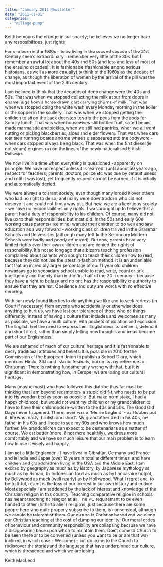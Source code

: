 ```yaml
---
title: "January 2011 Newsletter"
date: "2011-01-01"
categories: 
  - "village-pump"
---
```


Keith bemoans the change in our society; he believes we no longer have any resposibilitoes, just rights!

For one born in the 1930s - to be living in the second decade of the 21st Century seems extraordinary. I remember very little of the 30s, but I remember an awful lot about the 40s and 50s (and less and less of most of the ensuing decades!). It is fashionable (fashionable among serious historians, as well as more casually) to think of the 1960s as the decade of change, as though the liberation of women by the arrival of the pill was the most important event of the 20th century.

I am inclined to think that the decades of deep change were the 40s and 50s. That was when we stopped collecting the milk at our front doors in enamel jugs from a horse drawn cart carrying churns of milk. That was when we stopped doing the white wash every Monday morning in the boiler or the copper in the scullery. That was when we stopped getting the children to sit on the back doorstep to strip the peas from the pods for Sunday lunch. That was when housewives still bottled fruit, salted beans, made marmalade and pickles, when we still had pantries, when we all went nutting or picking blackberries, sloes and elder flowers. That was when cars lost their running boards and the wheels disappeared into the bodywork - when cars stopped always being black. That was when the first diesel (ie not steam) engines ran on the lines of the newly nationalised British Railways.

We now live in a time when everything is questioned - apparently on principle. We have no respect unless it is 'earned' (until about 50 years ago, respect for teachers, parents, doctors, police etc was due by default unless and until it was lost), yet frequently respect cannot be earned, if it is initially and automatically denied.

We were always a tolerant society, even though many lorded it over others who had no right to do so; and many were downtrodden who did not deserve it and could not find a way out. But now, we are a licentious society - we have no responsibilities only rights. I was brought up to believe that a parent had a duty of responsibility to his children. Of course, many did not live up to their responsibilities, but most did. In the 50s and early 60s working class parents (like mine) wanted their children to do well and saw education as a way forward - working class children thrived in the Grammar Schools and Universities (although many left to the Secondary Modern Schools were badly and poorly educated). But now, parents have very limited rights over their own children and are denied the rights of responsibility. It's not so long ago that a bizarre teaching profession complained about parents who sought to teach their children how to read, because they did not use the latest in-fashion method. It is an undeniable fact that an incredibly larger percentage of our 11 year old children nowadays go to secondary school unable to read, write, count or talk intelligently and fluently than in the first half of the 20th century - because they have a right to be lazy and no one has the responsibility or authority to ensure that they are not. Obedience and duty are words with no effective meaning.

With our newly found liberties to do anything we like and to seek redress (in Court if necessary) from anyone who accidentally or otherwise does anything to hurt us, we have lost our tolerance of those who do things differently. Instead of having a culture that includes and welcomes as many as possible, we have a multi culture, with pockets of isolation and exclusion. The English feel the need to express their Englishness, to define it, defend it and shout it out, rather than simply letting new thoughts and ideas become part of our Englishness.

We are ashamed of much of our cultural heritage and it is fashionable to decry traditional attitudes and beliefs. It is possible in 2010 for the Commission of the European Union to publish a School Diary, which mentions Hindu, Sikh and Islamic festivals, but omits any reference to Christmas. There is nothing fundamentally wrong with that, but it is significant in demonstrating how, in Europe, we are losing our cultural heritage.

Many (maybe most) who have followed this diatribe thus far must be thinking that I am beyond redemption- a stupid old f-t, who needs to be put into his wooden bed as soon as possible. But make no mistake, I had a happy childhood, but would not want my children or my grandchildren to have to have their childhoods re-written to the 40s and 50s. The Good Old Days never happened. There never was a 'Merrie England' - as Hobbes put it, life was 'nasty, brutish and short'. My grandfather died in his 40s, my father in his 60s and I hope to see my 80s and who knows how much further. My grandchildren can expect to be centenarians as a matter of course. We eat better (more, if not more healthily), we dress more comfortably and we have so much leisure that our main problem is to learn how to use it wisely and happily.

I am not a little Englander - I have lived in Gibraltar, Germany and France and in India and Japan (over 12 years in total at different times) and have children and grandchildren living in the USA and the Middle East. I am excited by geography as much as by history, by Japanese mythology as much as by Roman, by Indonesian food as much as by Lancashire hotpot, by Bollywood as much (well nearly) as by Hollywood. What I regret and, to be truthful, resent is the loss of our interest in our own history and culture. Most especially I am saddened by the lack of interest and knowledge of the Christian religion in this country. Teaching comparative religion in schools has meant teaching no religion at all. The PC requirement to be even handed to other (hitherto alien) religions, just because there are some people here who quite properly subscribe to them, is nonsensical, although we should be tolerant of them. Our culture is Christian based and we dump our Christian teaching at the cost of dumping our identity. Our moral codes of behaviour and community responsibility are collapsing because we have a disappearing base upon which to maintain them. Don't come to Church to be seen there or to be converted (unless you want to be or are that way inclined, in which case - Welcome) - but do come to the Church to rediscover the stories and the language that have underpinned our culture, which is threatened and which we are losing.

Keith MacLeod
